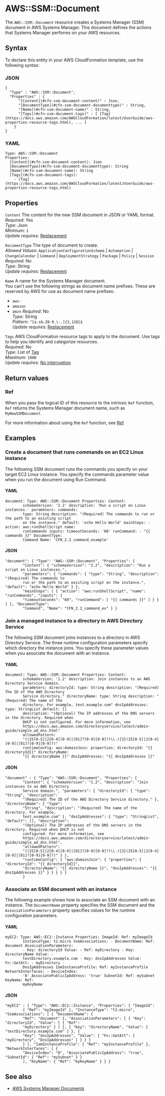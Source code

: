 # AWS::SSM::Document<a name="aws-resource-ssm-document"></a>

The `AWS::SSM::Document` resource creates a Systems Manager \(SSM\) document in AWS Systems Manager\. This document defines the actions that Systems Manager performs on your AWS resources\.

## Syntax<a name="aws-resource-ssm-document-syntax"></a>

To declare this entity in your AWS CloudFormation template, use the following syntax:

### JSON<a name="aws-resource-ssm-document-syntax.json"></a>

```
{
  "Type" : "AWS::SSM::Document",
  "Properties" : {
      "[Content](#cfn-ssm-document-content)" : Json,
      "[DocumentType](#cfn-ssm-document-documenttype)" : String,
      "[Name](#cfn-ssm-document-name)" : String,
      "[Tags](#cfn-ssm-document-tags)" : [ [Tag](https://docs.aws.amazon.com/AWSCloudFormation/latest/UserGuide/aws-properties-resource-tags.html), ... ]
    }
}
```

### YAML<a name="aws-resource-ssm-document-syntax.yaml"></a>

```
Type: AWS::SSM::Document
Properties: 
  [Content](#cfn-ssm-document-content): Json
  [DocumentType](#cfn-ssm-document-documenttype): String
  [Name](#cfn-ssm-document-name): String
  [Tags](#cfn-ssm-document-tags): 
    - [Tag](https://docs.aws.amazon.com/AWSCloudFormation/latest/UserGuide/aws-properties-resource-tags.html)
```

## Properties<a name="aws-resource-ssm-document-properties"></a>

`Content`  <a name="cfn-ssm-document-content"></a>
The content for the new SSM document in JSON or YAML format\.  
*Required*: Yes  
*Type*: Json  
*Minimum*: `1`  
*Update requires*: [Replacement](https://docs.aws.amazon.com/AWSCloudFormation/latest/UserGuide/using-cfn-updating-stacks-update-behaviors.html#update-replacement)

`DocumentType`  <a name="cfn-ssm-document-documenttype"></a>
The type of document to create\.  
*Allowed Values*: `ApplicationConfigurationSchema` \| `Automation` \| `ChangeCalendar` \| `Command` \| `DeploymentStrategy` \| `Package` \| `Policy` \| `Session`  
*Required*: No  
*Type*: String  
*Update requires*: [Replacement](https://docs.aws.amazon.com/AWSCloudFormation/latest/UserGuide/using-cfn-updating-stacks-update-behaviors.html#update-replacement)

`Name`  <a name="cfn-ssm-document-name"></a>
A name for the Systems Manager document\.  
You can't use the following strings as document name prefixes\. These are reserved by AWS for use as document name prefixes:  
+  `aws-` 
+  `amazon` 
+  `amzn` 
*Required*: No  
*Type*: String  
*Pattern*: `^[a-zA-Z0-9_\-.]{3,128}$`  
*Update requires*: [Replacement](https://docs.aws.amazon.com/AWSCloudFormation/latest/UserGuide/using-cfn-updating-stacks-update-behaviors.html#update-replacement)

`Tags`  <a name="cfn-ssm-document-tags"></a>
AWS CloudFormation resource tags to apply to the document\. Use tags to help you identify and categorize resources\.   
*Required*: No  
*Type*: List of [Tag](https://docs.aws.amazon.com/AWSCloudFormation/latest/UserGuide/aws-properties-resource-tags.html)  
*Maximum*: `1000`  
*Update requires*: [No interruption](https://docs.aws.amazon.com/AWSCloudFormation/latest/UserGuide/using-cfn-updating-stacks-update-behaviors.html#update-no-interrupt)

## Return values<a name="aws-resource-ssm-document-return-values"></a>

### Ref<a name="aws-resource-ssm-document-return-values-ref"></a>

 When you pass the logical ID of this resource to the intrinsic `Ref` function, `Ref` returns the Systems Manager document name, such as `MyNewSSMDocument`\.

For more information about using the `Ref` function, see [Ref](https://docs.aws.amazon.com/AWSCloudFormation/latest/UserGuide/intrinsic-function-reference-ref.html)\.

## Examples<a name="aws-resource-ssm-document--examples"></a>

### Create a document that runs commands on an EC2 Linux instance<a name="aws-resource-ssm-document--examples--Create_a_document_that_runs_commands_on_an_EC2_Linux_instance"></a>

The following SSM document runs the commands you specify on your target EC2 Linux instance\. You specify the commands parameter value when you run the document using Run Command\.

#### YAML<a name="aws-resource-ssm-document--examples--Create_a_document_that_runs_commands_on_an_EC2_Linux_instance--yaml"></a>

```
document: Type: AWS::SSM::Document Properties: Content:
        schemaVersion: '2.2' description: 'Run a script on Linux instances.' parameters: commands:
        type: String description: "(Required) The commands to run or the path to an existing script
        on the instance." default: 'echo Hello World' mainSteps: - action: aws:runShellScript name:
        runCommands inputs: timeoutSeconds: '60' runCommand: - "{{ commands }}" DocumentType:
        Command Name: 'CFN_2.2_command_example'
```

#### JSON<a name="aws-resource-ssm-document--examples--Create_a_document_that_runs_commands_on_an_EC2_Linux_instance--json"></a>

```
"document": { "Type": "AWS::SSM::Document", "Properties": {
        "Content": { "schemaVersion": "2.2", "description": "Run a script on Linux instances.",
        "parameters": { "commands": { "type": "String", "description": "(Required) The commands to
        run or the path to an existing script on the instance.", "default": "echo Hello World" } },
        "mainSteps": [ { "action": "aws:runShellScript", "name": "runCommands", "inputs": {
        "timeoutSeconds": "60", "runCommand": [ "{{ commands }}" ] } } ] }, "DocumentType":
        "Command", "Name": "CFN_2.2_command_ex" } }
```

### Join a managed instance to a directory in AWS Directory Service<a name="aws-resource-ssm-document--examples--Join_a_managed_instance_to_a_directory_in_AWS_Directory_Service"></a>

The following SSM document joins instances to a directory in AWS Directory Service\. The three runtime configuration parameters specify which directory the instance joins\. You specify these parameter values when you associate the document with an instance\.

#### YAML<a name="aws-resource-ssm-document--examples--Join_a_managed_instance_to_a_directory_in_AWS_Directory_Service--yaml"></a>

```
document: Type: AWS::SSM::Document Properties: Content:
        schemaVersion: '1.2' description: Join instances to an AWS Directory Service domain.
        parameters: directoryId: type: String description: "(Required) The ID of the AWS Directory
        Service directory." directoryName: type: String description: "(Required) The name of the
        directory. For example, test.example.com" dnsIpAddresses: type: StringList default: []
        description: "(Optional) The IP addresses of the DNS servers in the directory. Required when
        DHCP is not configured. For more information, see
        https://docs.aws.amazon.com/directoryservice/latest/admin-guide/simple_ad_dns.html"
        allowedPattern:
        "((25[0-5]|2[0-4][0-9]|[01]?[0-9][0-9]?)\\.){3}(25[0-5]|2[0-4][0-9]|[01]?[0-9][0-9]?)"
        runtimeConfig: aws:domainJoin: properties: directoryId: "{{ directoryId}}" directoryName:
        "{{ directoryName }}" dnsIpAddresses: "{{ dnsIpAddresses }}"
```

#### JSON<a name="aws-resource-ssm-document--examples--Join_a_managed_instance_to_a_directory_in_AWS_Directory_Service--json"></a>

```
"document" : { "Type": "AWS::SSM::Document", "Properties": {
        "Content": { "schemaVersion": "1.2", "description": "Join instances to an AWS Directory
        Service domain.", "parameters": { "directoryId": { "type": "String", "description":
        "(Required) The ID of the AWS Directory Service directory." }, "directoryName": { "type":
        "String", "description": "(Required) The name of the directory. For example,
        test.example.com" }, "dnsIpAddresses": { "type": "StringList", "default": [], "description":
        "(Optional) The IP addresses of the DNS servers in the directory. Required when DHCP is not
        configured. For more information, see
        https://docs.aws.amazon.com/directoryservice/latest/admin-guide/simple_ad_dns.html",
        "allowedPattern":
        "((25[0-5]|2[0-4][0-9]|[01]?[0-9][0-9]?)\\.){3}(25[0-5]|2[0-4][0-9]|[01]?[0-9][0-9]?)" } },
        "runtimeConfig": { "aws:domainJoin": { "properties": { "directoryId": "{{ directoryId}}",
        "directoryName": "{{ directoryName }}", "dnsIpAddresses": "{{ dnsIpAddresses }}" } } } } }
        }
```

### Associate an SSM document with an instance<a name="aws-resource-ssm-document--examples--Associate_an_SSM_document_with_an_instance"></a>

The following example shows how to associate an SSM document with an instance\. The `DocumentName` property specifies the SSM document and the `AssociationParameters` property specifies values for the runtime configuration parameters\.

#### YAML<a name="aws-resource-ssm-document--examples--Associate_an_SSM_document_with_an_instance--yaml"></a>

```
myEC2: Type: AWS::EC2::Instance Properties: ImageId: Ref: myImageId
        InstanceType: t2.micro SsmAssociations: - DocumentName: Ref: document AssociationParameters:
        - Key: directoryId Value: - Ref: myDirectory - Key: directoryName Value: -
        testDirectory.example.com - Key: dnsIpAddresses Value: Fn::GetAtt: - myDirectory -
        DnsIpAddresses IamInstanceProfile: Ref: myInstanceProfile NetworkInterfaces: - DeviceIndex:
        '0' AssociatePublicIpAddress: 'true' SubnetId: Ref: mySubnet KeyName: Ref:
        myKeyName
```

#### JSON<a name="aws-resource-ssm-document--examples--Associate_an_SSM_document_with_an_instance--json"></a>

```
"myEC2" : { "Type": "AWS::EC2::Instance", "Properties": { "ImageId":
        { "Ref": "myImageId" }, "InstanceType": "t2.micro", "SsmAssociations": [ { "DocumentName": {
        "Ref": "document" }, "AssociationParameters": [ { "Key": "directoryId", "Value": [ { "Ref":
        "myDirectory" } ] }, { "Key": "directoryName", "Value": [ "testDirectory.example.com" ] }, {
        "Key": "dnsIpAddresses", "Value": { "Fn::GetAtt": [ "myDirectory", "DnsIpAddresses" ] } } ]
        } ], "IamInstanceProfile": { "Ref": "myInstanceProfile" }, "NetworkInterfaces": [ {
        "DeviceIndex": "0", "AssociatePublicIpAddress": "true", "SubnetId": { "Ref": "mySubnet" } }
        ], "KeyName": { "Ref": "myKeyName" } } }
```

## See also<a name="aws-resource-ssm-document--seealso"></a>
+  [AWS Systems Manager Documents](https://docs.aws.amazon.com/systems-manager/latest/userguide/sysman-ssm-docs.html) 